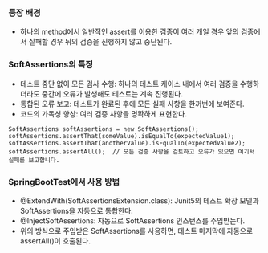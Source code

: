 ### 등장 배경
- 하나의 method에서 일반적인 assert를 이용한 검증이 여러 개일 경우 앞의 검증에서 실패할 경우 뒤의 검증을 진행하지 않고 중단된다.

### SoftAssertions의 특징
- 테스트 중단 없이 모든 검사 수행: 하나의 테스트 케이스 내에서 여러 검증을 수행하더라도 중간에 오류가 발생해도 테스트는 계속 진행된다.
- 통합된 오류 보고: 테스트가 완료된 후에 모든 실패 사항을 한꺼번에 보여준다.
- 코드의 가독성 향상: 여러 검증 사항을 명확하게 표현한다.

```
SoftAssertions softAssertions = new SoftAssertions();
softAssertions.assertThat(someValue).isEqualTo(expectedValue1);
softAssertions.assertThat(anotherValue).isEqualTo(expectedValue2);
softAssertions.assertAll();  // 모든 검증 사항을 검토하고 오류가 있으면 여기서 실패를 보고합니다.
```

### SpringBootTest에서 사용 방법
- @ExtendWith(SoftAssertionsExtension.class): Junit5의 테스트 확장 모델과 SoftAssertions을 자동으로 통합한다.
- @InjectSoftAssertions: 자동으로 SoftAssertions 인스턴스를 주입받는다.
- 위의 방식으로 주입받은 SoftAssertions를 사용하면, 테스트 마지막에 자동으로 assertAll()이 호출된다.
